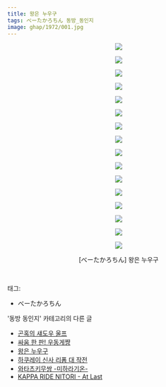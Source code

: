 ```yaml
---
title: 왕은 누우구
tags: べーたかろちん 동방_동인지
image: ghap/1972/001.jpg
---
```

<div class="article">
<p style="text-align: center; clear: none; float: none;"><img src="{{ site.nasurl }}/ghap/1972/001.jpg"/></p>
<p style="text-align: center; clear: none; float: none;"><img src="{{ site.nasurl }}/ghap/1972/002.jpg"/></p>
<p style="text-align: center; clear: none; float: none;"><img src="{{ site.nasurl }}/ghap/1972/003.jpg"/></p>
<p style="text-align: center; clear: none; float: none;"><img src="{{ site.nasurl }}/ghap/1972/004.jpg"/></p>
<p style="text-align: center; clear: none; float: none;"><img src="{{ site.nasurl }}/ghap/1972/005.jpg"/></p>
<p style="text-align: center; clear: none; float: none;"><img src="{{ site.nasurl }}/ghap/1972/006.jpg"/></p>
<p style="text-align: center; clear: none; float: none;"><img src="{{ site.nasurl }}/ghap/1972/007.jpg"/></p>
<p style="text-align: center; clear: none; float: none;"><img src="{{ site.nasurl }}/ghap/1972/008.jpg"/></p>
<p style="text-align: center; clear: none; float: none;"><img src="{{ site.nasurl }}/ghap/1972/009.jpg"/></p>
<p style="text-align: center; clear: none; float: none;"><img src="{{ site.nasurl }}/ghap/1972/010.jpg"/></p>
<p style="text-align: center; clear: none; float: none;"><img src="{{ site.nasurl }}/ghap/1972/011.jpg"/></p>
<p style="text-align: center; clear: none; float: none;"><img src="{{ site.nasurl }}/ghap/1972/012.jpg"/></p>
<p style="text-align: center; clear: none; float: none;"><img src="{{ site.nasurl }}/ghap/1972/013.jpg"/></p>
<p style="text-align: center; clear: none; float: none;"><img src="{{ site.nasurl }}/ghap/1972/014.jpg"/></p>
<p style="text-align: center; clear: none; float: none;"><img src="{{ site.nasurl }}/ghap/1972/015.jpg"/></p>
<p style="text-align: center; clear: none; float: none;"><img src="{{ site.nasurl }}/ghap/1972/016.jpg"/></p>
<p style="text-align: center; clear: none; float: none;">[べーたかろちん] 왕은 누우구</p>
<p><br/></p>
</div><div class="tagTrail">
<p>태그: </p>
<ul>
<li>べーたかろちん</li>
</ul>
</div><div class="another">
<p>'동방 동인지' 카테고리의 다른 글</p>
<ul>
<li><a href="/2016-09-03-ghap_1975">곤혹의 섀도우 울프</a></li>
<li><a href="/2016-09-03-ghap_1973">싸움 한 판! 우동게쨩</a></li>
<li><a href="/2016-09-03-ghap_1972">왕은 누우구</a></li>
<li><a href="/2016-09-03-ghap_1971">하쿠레이 신사 리폼 대 작전</a></li>
<li><a href="/2016-09-03-ghap_1970">와타츠키무쌍 -미하라기온-</a></li>
<li><a href="/2016-09-03-ghap_1969">KAPPA RIDE NITORI - At Last</a></li>
</ul>
</div><div class="cb_module cb_fluid">
<div class="cb_wrt cb_profile">
</div><!-- commentList close -->
</div>
